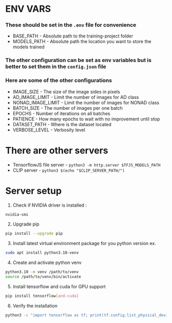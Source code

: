 # ENV VARS
### These should be set in the `.env` file for convenience
- BASE_PATH \- Absolute path to the training-project folder
- MODELS_PATH \- Absolute path the location you want to store the models trained
### The other configuration can be set as env variables but is better to set them in the `config.json` file
### Here are some of the other configurations
- IMAGE_SIZE \- The size of the image sides in pixels
- AD_IMAGE_LIMIT \- Limit the number of images for AD class
- NONAD_IMAGE_LIMIT \- Limit the number of images for NONAD class
- BATCH_SIZE \- The number of images per one batch
- EPOCHS \- Number of iterations on all batches
- PATIENCE \- How many epochs to wait with no improvement until stop
- DATASET_PATH \- Where is the dataset located
- VERBOSE_LEVEL \- Verbosity level
# There are other servers
- TensorflowJS file server \- `python3 -m http.server $TFJS_MODELS_PATH`
- CLIP server \- `python3 $(echo "$CLIP_SERVER_PATH/")`
# Server setup

1. Check if NVIDIA driver is installed :
```bash
nvidia-smi
```
2. Upgrade pip
```bash
pip install --upgrade pip
```
3. Install latest virtual environment package for you python version
ex.
```bash
sudo apt install python3.10-venv
```
4. Create and activate python venv
```bash
python3.10 -m venv /path/to/venv
source /path/to/venv/bin/activate
```
5. Install tensorflow and cuda for GPU support
```bash
pip install tensorflow[and-cuda]
```
6. Verify the installation
```bash
python3 -c "import tensorflow as tf; print(tf.config.list_physical_devices('GPU'))"
```
